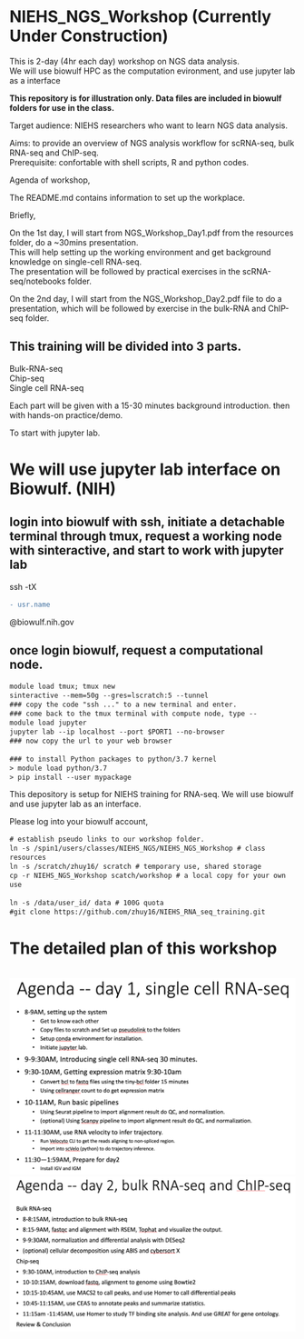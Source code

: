 # NIEHS_NGS_Workshop (Currently Under Construction)<br>
This is 2-day (4hr each day) workshop on NGS data analysis.<br> 
We will use biowulf HPC as the computation evironment, and use jupyter lab as a interface  <br>

**This repository is for illustration only. Data files are included in biowulf folders for use in the class.**<br>

Target audience: NIEHS researchers who want to learn NGS data analysis.

Aims: to provide an overview of NGS analysis workflow for scRNA-seq, bulk RNA-seq and ChIP-seq. <br>
Prerequisite: confortable with shell scripts, R and python codes.  

Agenda of workshop, 

The README.md contains information to set up the workplace. <br>

Briefly,

On the 1st day, I will start from NGS_Workshop_Day1.pdf from the resources folder, do a ~30mins presentation.<br>
This will help setting up the working environment and get background knowledge on single-cell RNA-seq. <br>
The presentation will be followed by practical exercises in the scRNA-seq/notebooks folder.<br>
 
On the 2nd day, I will start from the NGS_Workshop_Day2.pdf file to do a presentation, which will be followed by exercise in the bulk-RNA and ChIP-seq folder. 


## This training will be divided into 3 parts. 

Bulk-RNA-seq <br>
Chip-seq<br>
Single cell RNA-seq <br> 

Each part will be given with a 15-30 minutes background introduction. 
then with hands-on practice/demo. 

To start with jupyter lab.

# We will use jupyter lab interface on Biowulf. (NIH)
## login into biowulf with ssh, initiate a detachable terminal through tmux, request a working node with sinteractive, and start to work with jupyter lab


ssh -tX 
```diff
- usr.name
```
@biowulf.nih.gov <br>

## once login biowulf, request a computational node.
```
module load tmux; tmux new
sinteractive --mem=50g --gres=lscratch:5 --tunnel 
### copy the code "ssh ..." to a new terminal and enter.
### come back to the tmux terminal with compute node, type --
module load jupyter
jupyter lab --ip localhost --port $PORT1 --no-browser 
### now copy the url to your web browser

### to install Python packages to python/3.7 kernel
> module load python/3.7
> pip install --user mypackage
```

This depository is setup for NIEHS training for RNA-seq.
We will use biowulf and use jupyter lab as an interface. 

Please log into your biowulf account, 
```
# establish pseudo links to our workshop folder. 
ln -s /spin1/users/classes/NIEHS_NGS/NIEHS_NGS_Workshop # class resources
ln -s /scratch/zhuy16/ scratch # temporary use, shared storage
cp -r NIEHS_NGS_Workshop scatch/workshop # a local copy for your own use

ln -s /data/user_id/ data # 100G quota
#git clone https://github.com/zhuy16/NIEHS_RNA_seq_training.git 
```
# The detailed plan of this workshop
<br>
<img src="resources/day1schedule.png">
<br>
<img src="resources/day2schedule.png">
